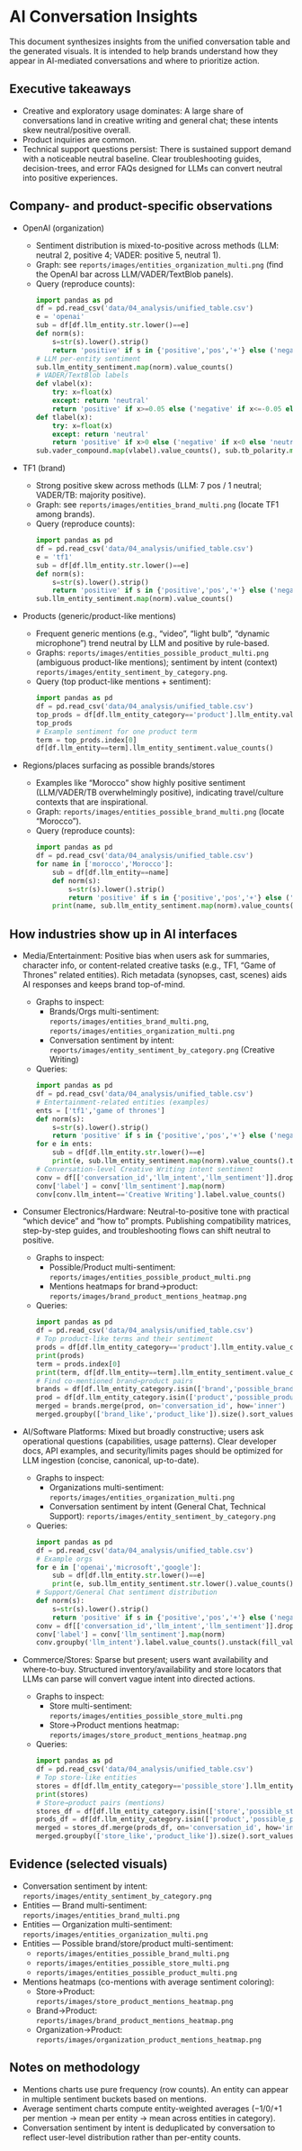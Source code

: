 # AI Conversation Insights

This document synthesizes insights from the unified conversation table and the generated visuals. It is intended to help brands understand how they appear in AI-mediated conversations and where to prioritize action.

## Executive takeaways

- Creative and exploratory usage dominates: A large share of conversations land in creative writing and general chat; these intents skew neutral/positive overall. 
- Product inquiries are common.
- Technical support questions persist: There is sustained support demand with a noticeable neutral baseline. Clear troubleshooting guides, decision-trees, and error FAQs designed for LLMs can convert neutral into positive experiences.

## Company- and product-specific observations

- OpenAI (organization)
  - Sentiment distribution is mixed-to-positive across methods (LLM: neutral 2, positive 4; VADER: positive 5, neutral 1).
  - Graph: see `reports/images/entities_organization_multi.png` (find the OpenAI bar across LLM/VADER/TextBlob panels).
  - Query (reproduce counts):
    ```python
    import pandas as pd
    df = pd.read_csv('data/04_analysis/unified_table.csv')
    e = 'openai'
    sub = df[df.llm_entity.str.lower()==e]
    def norm(s):
        s=str(s).lower().strip()
        return 'positive' if s in {'positive','pos','+'} else ('negative' if s in {'negative','neg','-'} else 'neutral')
    # LLM per-entity sentiment
    sub.llm_entity_sentiment.map(norm).value_counts()
    # VADER/TextBlob labels
    def vlabel(x):
        try: x=float(x)
        except: return 'neutral'
        return 'positive' if x>=0.05 else ('negative' if x<=-0.05 else 'neutral')
    def tlabel(x):
        try: x=float(x)
        except: return 'neutral'
        return 'positive' if x>0 else ('negative' if x<0 else 'neutral')
    sub.vader_compound.map(vlabel).value_counts(), sub.tb_polarity.map(tlabel).value_counts()
    ```

- TF1 (brand)
  - Strong positive skew across methods (LLM: 7 pos / 1 neutral; VADER/TB: majority positive).
  - Graph: see `reports/images/entities_brand_multi.png` (locate TF1 among brands).
  - Query (reproduce counts):
    ```python
    import pandas as pd
    df = pd.read_csv('data/04_analysis/unified_table.csv')
    e = 'tf1'
    sub = df[df.llm_entity.str.lower()==e]
    def norm(s):
        s=str(s).lower().strip()
        return 'positive' if s in {'positive','pos','+'} else ('negative' if s in {'negative','neg','-'} else 'neutral')
    sub.llm_entity_sentiment.map(norm).value_counts()
    ```

- Products (generic/product-like mentions)
  - Frequent generic mentions (e.g., “video”, “light bulb”, “dynamic microphone”) trend neutral by LLM and positive by rule-based.
  - Graphs: `reports/images/entities_possible_product_multi.png` (ambiguous product-like mentions); sentiment by intent (context) `reports/images/entity_sentiment_by_category.png`.
  - Query (top product-like mentions + sentiment):
    ```python
    import pandas as pd
    df = pd.read_csv('data/04_analysis/unified_table.csv')
    top_prods = df[df.llm_entity_category=='product'].llm_entity.value_counts().head(10)
    top_prods
    # Example sentiment for one product term
    term = top_prods.index[0]
    df[df.llm_entity==term].llm_entity_sentiment.value_counts()
    ```

- Regions/places surfacing as possible brands/stores
  - Examples like “Morocco” show highly positive sentiment (LLM/VADER/TB overwhelmingly positive), indicating travel/culture contexts that are inspirational.
  - Graph: `reports/images/entities_possible_brand_multi.png` (locate “Morocco”).
  - Query (reproduce counts):
    ```python
    import pandas as pd
    df = pd.read_csv('data/04_analysis/unified_table.csv')
    for name in ['morocco','Morocco']:
        sub = df[df.llm_entity==name]
        def norm(s):
            s=str(s).lower().strip()
            return 'positive' if s in {'positive','pos','+'} else ('negative' if s in {'negative','neg','-'} else 'neutral')
        print(name, sub.llm_entity_sentiment.map(norm).value_counts().to_dict())
    ```

## How industries show up in AI interfaces

- Media/Entertainment: Positive bias when users ask for summaries, character info, or content-related creative tasks (e.g., TF1, “Game of Thrones” related entities). Rich metadata (synopses, cast, scenes) aids AI responses and keeps brand top-of-mind.
  - Graphs to inspect:
    - Brands/Orgs multi-sentiment: `reports/images/entities_brand_multi.png`, `reports/images/entities_organization_multi.png`
    - Conversation sentiment by intent: `reports/images/entity_sentiment_by_category.png` (Creative Writing)
  - Queries:
    ```python
    import pandas as pd
    df = pd.read_csv('data/04_analysis/unified_table.csv')
    # Entertainment-related entities (examples)
    ents = ['tf1','game of thrones']
    def norm(s):
        s=str(s).lower().strip()
        return 'positive' if s in {'positive','pos','+'} else ('negative' if s in {'negative','neg','-'} else 'neutral')
    for e in ents:
        sub = df[df.llm_entity.str.lower()==e]
        print(e, sub.llm_entity_sentiment.map(norm).value_counts().to_dict())
    # Conversation-level Creative Writing intent sentiment
    conv = df[['conversation_id','llm_intent','llm_sentiment']].drop_duplicates().copy()
    conv['label'] = conv['llm_sentiment'].map(norm)
    conv[conv.llm_intent=='Creative Writing'].label.value_counts()
    ```

- Consumer Electronics/Hardware: Neutral-to-positive tone with practical “which device” and “how to” prompts. Publishing compatibility matrices, step-by-step guides, and troubleshooting flows can shift neutral to positive.
  - Graphs to inspect:
    - Possible/Product multi-sentiment: `reports/images/entities_possible_product_multi.png`
    - Mentions heatmaps for brand→product: `reports/images/brand_product_mentions_heatmap.png`
  - Queries:
    ```python
    import pandas as pd
    df = pd.read_csv('data/04_analysis/unified_table.csv')
    # Top product-like terms and their sentiment
    prods = df[df.llm_entity_category=='product'].llm_entity.value_counts().head(15)
    print(prods)
    term = prods.index[0]
    print(term, df[df.llm_entity==term].llm_entity_sentiment.value_counts().to_dict())
    # Find co-mentioned brand→product pairs
    brands = df[df.llm_entity_category.isin(['brand','possible_brand'])][['conversation_id','llm_entity']].rename(columns={'llm_entity':'brand_like'})
    prod = df[df.llm_entity_category.isin(['product','possible_product'])][['conversation_id','llm_entity']].rename(columns={'llm_entity':'product_like'})
    merged = brands.merge(prod, on='conversation_id', how='inner')
    merged.groupby(['brand_like','product_like']).size().sort_values(ascending=False).head(20)
    ```

- AI/Software Platforms: Mixed but broadly constructive; users ask operational questions (capabilities, usage patterns). Clear developer docs, API examples, and security/limits pages should be optimized for LLM ingestion (concise, canonical, up-to-date).
  - Graphs to inspect:
    - Organizations multi-sentiment: `reports/images/entities_organization_multi.png`
    - Conversation sentiment by intent (General Chat, Technical Support): `reports/images/entity_sentiment_by_category.png`
  - Queries:
    ```python
    import pandas as pd
    df = pd.read_csv('data/04_analysis/unified_table.csv')
    # Example orgs
    for e in ['openai','microsoft','google']:
        sub = df[df.llm_entity.str.lower()==e]
        print(e, sub.llm_entity_sentiment.str.lower().value_counts().to_dict())
    # Support/General Chat sentiment distribution
    def norm(s):
        s=str(s).lower().strip()
        return 'positive' if s in {'positive','pos','+'} else ('negative' if s in {'negative','neg','-'} else 'neutral')
    conv = df[['conversation_id','llm_intent','llm_sentiment']].drop_duplicates().copy()
    conv['label'] = conv['llm_sentiment'].map(norm)
    conv.groupby('llm_intent').label.value_counts().unstack(fill_value=0).loc[['Technical Support','General Chat']]
    ```

- Commerce/Stores: Sparse but present; users want availability and where-to-buy. Structured inventory/availability and store locators that LLMs can parse will convert vague intent into directed actions.
  - Graphs to inspect:
    - Store multi-sentiment: `reports/images/entities_possible_store_multi.png`
    - Store→Product mentions heatmap: `reports/images/store_product_mentions_heatmap.png`
  - Queries:
    ```python
    import pandas as pd
    df = pd.read_csv('data/04_analysis/unified_table.csv')
    # Top store-like entities
    stores = df[df.llm_entity_category=='possible_store'].llm_entity.value_counts().head(10)
    print(stores)
    # Store→product pairs (mentions)
    stores_df = df[df.llm_entity_category.isin(['store','possible_store'])][['conversation_id','llm_entity']].rename(columns={'llm_entity':'store_like'})
    prods_df = df[df.llm_entity_category.isin(['product','possible_product'])][['conversation_id','llm_entity']].rename(columns={'llm_entity':'product_like'})
    merged = stores_df.merge(prods_df, on='conversation_id', how='inner')
    merged.groupby(['store_like','product_like']).size().sort_values(ascending=False).head(20)
    ```

## Evidence (selected visuals)

- Conversation sentiment by intent: `reports/images/entity_sentiment_by_category.png`
- Entities — Brand multi-sentiment: `reports/images/entities_brand_multi.png`
- Entities — Organization multi-sentiment: `reports/images/entities_organization_multi.png`
- Entities — Possible brand/store/product multi-sentiment: 
  - `reports/images/entities_possible_brand_multi.png`
  - `reports/images/entities_possible_store_multi.png`
  - `reports/images/entities_possible_product_multi.png`
- Mentions heatmaps (co-mentions with average sentiment coloring):
  - Store→Product: `reports/images/store_product_mentions_heatmap.png`
  - Brand→Product: `reports/images/brand_product_mentions_heatmap.png`
  - Organization→Product: `reports/images/organization_product_mentions_heatmap.png`

## Notes on methodology

- Mentions charts use pure frequency (row counts). An entity can appear in multiple sentiment buckets based on mentions.
- Average sentiment charts compute entity-weighted averages (−1/0/+1 per mention → mean per entity → mean across entities in category).
- Conversation sentiment by intent is deduplicated by conversation to reflect user-level distribution rather than per-entity counts. 